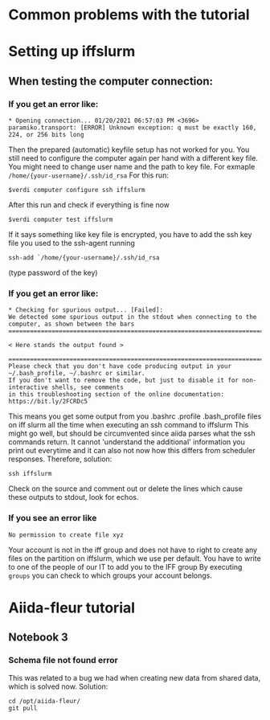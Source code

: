 # Common problems with the tutorial

# Setting up iffslurm

## When testing the computer connection:

### If you get an error like:
```
* Opening connection... 01/20/2021 06:57:03 PM <3696> paramiko.transport: [ERROR] Unknown exception: q must be exactly 160, 224, or 256 bits long
```
Then the prepared (automatic) keyfile setup has not worked for you.
You still need to configure the computer again per hand with a different key file.
You might need to change user name and the path to key file. For exmaple `/home/{your-username}/.ssh/id_rsa`
For this run:
```
$verdi computer configure ssh iffslurm

```
After this run and check if everything is fine now 
```
$verdi computer test iffslurm
```
If it says something like key file is encrypted, you have to add the ssh key file you used to the ssh-agent running
```
ssh-add `/home/{your-username}/.ssh/id_rsa
```
(type password of the key)

### If you get an error like:
```
* Checking for spurious output... [Failed]: 
We detected some spurious output in the stdout when connecting to the computer, as shown between the bars
=====================================================================================================

< Here stands the output found >

=====================================================================================================
Please check that you don't have code producing output in your ~/.bash_profile, ~/.bashrc or similar.
If you don't want to remove the code, but just to disable it for non-interactive shells, see comments
in this troubleshooting section of the online documentation: https://bit.ly/2FCRDc5
```
This means you get some output from you .bashrc .profile .bash_profile files on iff slurm all the time when executing an ssh command to iffslurm
This might go well, but should be circumvented since aiida parses what the ssh commands return. It cannot 'understand the additional' information you print out everytime and it can also not now how this differs from scheduler responses.
Therefore, solution:
```
ssh iffslurm
```
Check on the source and comment out or delete the lines which cause these outputs to stdout, look for echos.


### If you see an error like
```
No permission to create file xyz
```
Your account is not in the iff group and does not have to right to create any files on the partition on iffslurm, which we use per default.
You have to write to one of the people of our IT to add you to the IFF group
By executing `groups` you can check to which groups your account belongs.


# Aiida-fleur tutorial

## Notebook 3

### Schema file not found error
This was related to a bug we had when creating new data from shared data, which is solved now.
Solution:
```
cd /opt/aiida-fleur/
git pull
```
